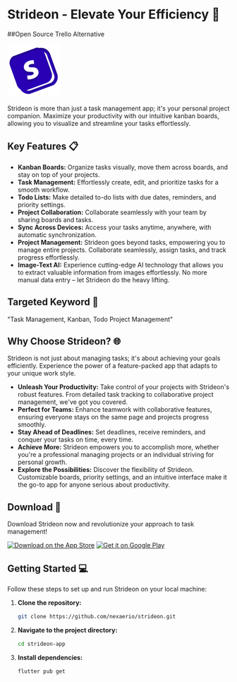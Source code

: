 # Strideon - Elevate Your Efficiency 🚀

##Open Source Trello Alternative

![Strideon Logo](https://github.com/nexaerio/strideon/blob/master/logo.png)

Strideon is more than just a task management app; it's your personal project companion. Maximize your productivity with our intuitive kanban boards, allowing you to visualize and streamline your tasks effortlessly.

## Key Features 📋

- **Kanban Boards:** Organize tasks visually, move them across boards, and stay on top of your projects.
- **Task Management:** Effortlessly create, edit, and prioritize tasks for a smooth workflow.
- **Todo Lists:** Make detailed to-do lists with due dates, reminders, and priority settings.
- **Project Collaboration:** Collaborate seamlessly with your team by sharing boards and tasks.
- **Sync Across Devices:** Access your tasks anytime, anywhere, with automatic synchronization.
- **Project Management:** Strideon goes beyond tasks, empowering you to manage entire projects. Collaborate seamlessly, assign tasks, and track progress effortlessly.
- **Image-Text AI:** Experience cutting-edge AI technology that allows you to extract valuable information from images effortlessly. No more manual data entry – let Strideon do the heavy lifting.

## Targeted Keyword 🎯

"Task Management, Kanban, Todo Project Management"

## Why Choose Strideon? 🌐

Strideon is not just about managing tasks; it's about achieving your goals efficiently. Experience the power of a feature-packed app that adapts to your unique work style.

- **Unleash Your Productivity:** Take control of your projects with Strideon's robust features. From detailed task tracking to collaborative project management, we've got you covered.
- **Perfect for Teams:** Enhance teamwork with collaborative features, ensuring everyone stays on the same page and projects progress smoothly.
- **Stay Ahead of Deadlines:** Set deadlines, receive reminders, and conquer your tasks on time, every time.
- **Achieve More:** Strideon empowers you to accomplish more, whether you're a professional managing projects or an individual striving for personal growth.
- **Explore the Possibilities:** Discover the flexibility of Strideon. Customizable boards, priority settings, and an intuitive interface make it the go-to app for anyone serious about productivity.

## Download 📲

Download Strideon now and revolutionize your approach to task management!

[![Download on the App Store](link-to-app-store-badge.png)](link-to-app-store)
[![Get it on Google Play](link-to-google-play-badge.png)](link-to-google-play)

## Getting Started 💻

Follow these steps to set up and run Strideon on your local machine:

1. **Clone the repository:**
 
   ```bash
   git clone https://github.com/nexaerio/strideon.git

2. **Navigate to the project directory:**
 
   ```bash
   cd strideon-app
   
3. **Install dependencies:**

   ```bash
   flutter pub get

